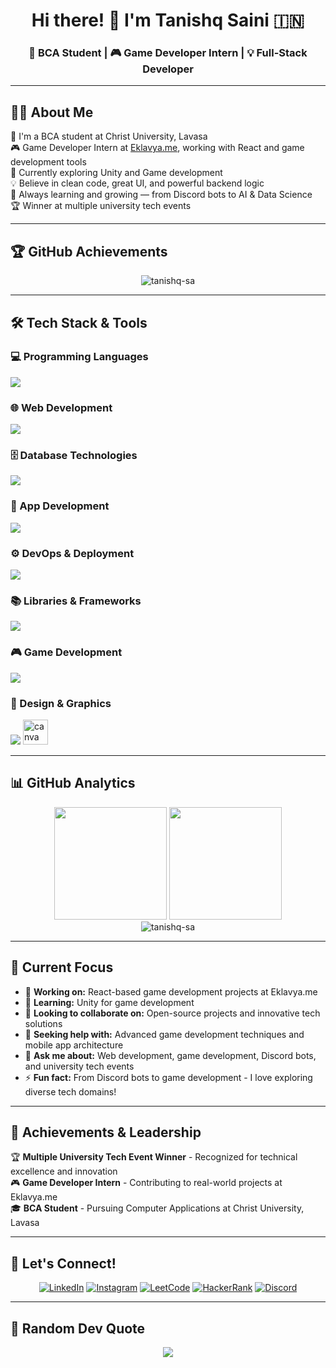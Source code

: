 <div align="center">
  
# Hi there! 👋 I'm Tanishq Saini 🇮🇳

### 🚀 BCA Student | 🎮 Game Developer Intern | 💡 Full-Stack Developer

---

</div>

## 🧑‍💻 About Me
<div align="left">

🚀 I'm a BCA student at Christ University, Lavasa  
🎮 Game Developer Intern at [Eklavya.me](https://www.eklavya.me), working with React and game development tools  
📱 Currently exploring Unity and Game development  
💡 Believe in clean code, great UI, and powerful backend logic  
🧠 Always learning and growing — from Discord bots to AI & Data Science  
🏆  Winner at multiple university tech events

</div>

---

## 🏆 GitHub Achievements

<div align="center">
  <img src="https://github-profile-trophy.vercel.app/?username=tanishq-sa&theme=discord&no-frame=true&no-bg=false&margin-w=4&row=1&rank=-C,-?" alt="tanishq-sa" />
</div>

---

## 🛠️ Tech Stack & Tools

### 💻 Programming Languages
<p align="left">
  <img src="https://skillicons.dev/icons?i=java,cpp,python,js,ts,cs" />
</p>

### 🌐 Web Development
<p align="left">
  <img src="https://skillicons.dev/icons?i=html,css,php,js,ts,react,angular,nextjs,express,tailwind" />
</p>

### 🗄️ Database Technologies
<p align="left">
  <img src="https://skillicons.dev/icons?i=mysql,mongodb" />
</p>

### 📱 App Development
<p align="left">
  <img src="https://skillicons.dev/icons?i=androidstudio,flutter,firebase" />
</p>

### ⚙️ DevOps & Deployment
<p align="left">
  <img src="https://skillicons.dev/icons?i=vercel,netlify,git,github,postman" />
</p>

### 📚 Libraries & Frameworks
<p align="left">
  <img src="https://skillicons.dev/icons?i=tailwind,discord" />
</p>

### 🎮 Game Development
<p align="left">
  <img src="https://skillicons.dev/icons?i=unity" />
</p>

### 🎨 Design & Graphics
<p align="left">
  <img src="https://skillicons.dev/icons?i=svg" />
  <img src="https://cdn.jsdelivr.net/gh/devicons/devicon/icons/canva/canva-original.svg" alt="canva" width="40" height="40"/>
</p>

---

## 📊 GitHub Analytics

<div align="center">
  <img height="180em" src="https://github-readme-stats.vercel.app/api?username=tanishq-sa&show_icons=true&theme=tokyonight&include_all_commits=true&count_private=true"/>
  <img height="180em" src="https://github-readme-stats.vercel.app/api/top-langs/?username=tanishq-sa&layout=compact&langs_count=8&theme=tokyonight"/>
</div>

<div align="center">
  <img src="https://github-readme-streak-stats.herokuapp.com/?user=tanishq-sa&theme=tokyonight" alt="tanishq-sa" />
</div>

---

## 🎯 Current Focus

<div align="left">

- 🔭 **Working on:** React-based game development projects at Eklavya.me
- 🌱 **Learning:** Unity for game development
- 👯 **Looking to collaborate on:** Open-source projects and innovative tech solutions
- 🤝 **Seeking help with:** Advanced game development techniques and mobile app architecture
- 💬 **Ask me about:** Web development, game development, Discord bots, and university tech events
- ⚡ **Fun fact:** From Discord bots to game development - I love exploring diverse tech domains!

</div>

---

## 🏅 Achievements & Leadership

<div align="left">

🏆 **Multiple University Tech Event Winner** - Recognized for technical excellence and innovation  
🎮 **Game Developer Intern** - Contributing to real-world projects at Eklavya.me  
🎓 **BCA Student** - Pursuing Computer Applications at Christ University, Lavasa

</div>

---

## 🤝 Let's Connect!

<div align="center">

[![LinkedIn](https://img.shields.io/badge/LinkedIn-0077B5?style=for-the-badge&logo=linkedin&logoColor=white)](https://linkedin.com/in/tanishq-saini7)
[![Instagram](https://img.shields.io/badge/Instagram-E4405F?style=for-the-badge&logo=instagram&logoColor=white)](https://instagram.com/taniishq_saini)
[![LeetCode](https://img.shields.io/badge/LeetCode-FFA116?style=for-the-badge&logo=LeetCode&logoColor=black)](https://www.leetcode.com/tanishq-saini)
[![HackerRank](https://img.shields.io/badge/HackerRank-2EC866?style=for-the-badge&logo=HackerRank&logoColor=white)](https://www.hackerrank.com/tanishqsaini)
[![Discord](https://img.shields.io/badge/Discord-7289DA?style=for-the-badge&logo=discord&logoColor=white)](https://discord.gg/QJBH6yG2ZU)

</div>

---

## 💭 Random Dev Quote

<div align="center">
  <img src="https://quotes-github-readme.vercel.app/api?type=horizontal&theme=tokyonight" />
</div>
